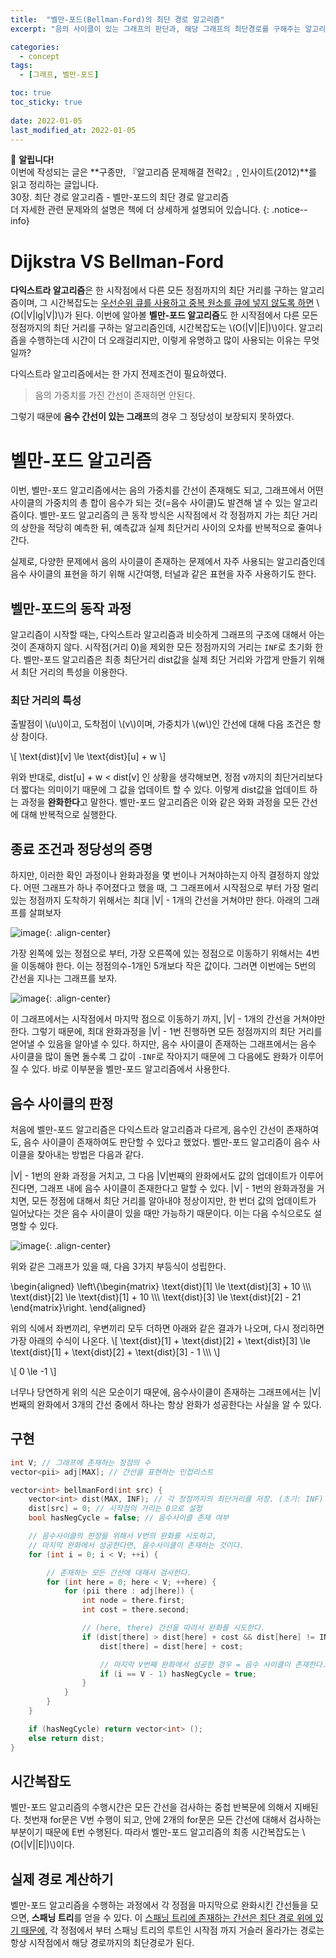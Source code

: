 ```yaml
---
title:  "벨만-포드(Bellman-Ford)의 최단 경로 알고리즘"
excerpt: "음의 사이클이 있는 그래프의 판단과, 해당 그래프의 최단경로를 구해주는 알고리즘인 벨만-포드 알고리즘"

categories:
  - concept
tags:
  - [그래프, 벨만-포드]

toc: true
toc_sticky: true
 
date: 2022-01-05
last_modified_at: 2022-01-05
---
```

📌 **알립니다!**<br>
이번에 작성되는 글은 **구종만, 『알고리즘 문제해결 전략2』, 인사이트(2012)**를 읽고 정리하는 글입니다.<br>
30장. 최단 경로 알고리즘 - 벨만-포드의 최단 경로 알고리즘<br>
더 자세한 관련 문제와의 설명은 책에 더 상세하게 설명되어 있습니다.
{: .notice--info}

# Dijkstra VS Bellman-Ford
**다익스트라 알고리즘**은 한 시작점에서 다른 모든 정점까지의 최단 거리를 구하는 알고리즘이며, 그 시간복잡도는 <u>우선순위 큐를 사용하고 중복 원소를 큐에 넣지 않도록 하면</u> \\(O(\|V\|lg\|V\|)\\)가 된다. 이번에 알아볼 **벨만-포드 알고리즘**도 한 시작점에서 다른 모든 정점까지의 최단 거리를 구하는 알고리즘인데, 시간복잡도는 \\(O(\|V\|\|E\|)\\)이다. 알고리즘을 수행하는데 시간이 더 오래걸리지만, 이렇게 유명하고 많이 사용되는 이유는 무엇일까?

다익스트라 알고리즘에서는 한 가지 전제조건이 필요하였다.
> 음의 가중치를 가진 간선이 존재하면 안된다.

그렇기 때문에 **음수 간선이 있는 그래프**의 경우 그 정당성이 보장되지 못하였다.

# 벨만-포드 알고리즘
이번, 벨만-포드 알고리즘에서는 음의 가중치를 간선이 존재해도 되고, 그래프에서 어떤 사이클의 가중치의 총 합이 음수가 되는 것(=음수 사이클)도 발견해 낼 수 있는 알고리즘이다. 벨만-포드 알고리즘의 큰 동작 방식은 시작점에서 각 정점까지 가는 최단 거리의 상한을 적당히 예측한 뒤, 예측값과 실제 최단거리 사이의 오차를 반복적으로 줄여나간다.

실제로, 다양한 문제에서 음의 사이클이 존재하는 문제에서 자주 사용되는 알고리즘인데 음수 사이클의 표현을 하기 위해 시간여행, 터널과 같은 표현을 자주 사용하기도 한다.

## 벨만-포드의 동작 과정
알고리즘이 시작할 때는, 다익스트라 알고리즘과 비슷하게 그래프의 구조에 대해서 아는것이 존재하지 않다. 시작점(거리 0)을 제외한 모든 정점까지의 거리는 `INF`로 초기화 한다. 벨만-포드 알고리즘은 최종 최단거리 dist값을 실제 최단 거리와 가깝게 만들기 위해서 최단 거리의 특성을 이용한다.

### 최단 거리의 특성
출발점이 \\(u\\)이고, 도착점이 \\(v\\)이며, 가중치가 \\(w\\)인 간선에 대해 다음 조건은 항상 참이다.

\\[
    \text{dist}[v] \le \text{dist}[u] + w
\\]

위와 반대로, dist[u] + w < dist[v] 인 상황을 생각해보면, 정점 v까지의 최단거리보다 더 짧다는 의미이기 때문에 그 값을 업데이트 할 수 있다. 이렇게 dist값을 업데이트 하는 과정을 **완화한다**고 말한다. 벨만-포드 알고리즘은 이와 같은 와화 과정을 모든 간선에 대해 반복적으로 실행한다.

## 종료 조건과 정당성의 증명
하지만, 이러한 확인 과정이나 완화과정을 몇 번이나 거쳐야하는지 아직 결정하지 않았다. 어떤 그래프가 하나 주어졌다고 했을 때, 그 그래프에서 시작점으로 부터 가장 멀리 있는 정점까지 도착하기 위해서는 최대 \|V\| - 1개의 간선을 거쳐야만 한다. 아래의 그래프를 살펴보자

![image](https://user-images.githubusercontent.com/91870042/148185753-d4d28a1c-c3da-4833-8f18-52f3f24eff9d.png){: .align-center}

가장 왼쪽에 있는 정점으로 부터, 가장 오른쪽에 있는 정점으로 이동하기 위해서는 4번을 이동해야 한다. 이는 정점의수-1개인 5개보다 작은 값이다. 그러면 이번에는 5번의 간선을 지나는 그래프를 보자.

![image](https://user-images.githubusercontent.com/91870042/148186093-acd95973-9060-4ced-bb94-42aaef19bde7.png){: .align-center}

이 그래프에서는 시작점에서 마지막 점으로 이동하기 까지, \|V\| - 1개의 간선을 거쳐야만 한다. 그렇기 때문에, 최대 완화과정을 \|V\| - 1번 진행하면 모든 정점까지의 최단 거리를 얻어낼 수 있음을 알아낼 수 있다. 하지만, 음수 사이클이 존재하는 그래프에서는 음수 사이클을 많이 돌면 돌수록 그 값이 `-INF`로 작아지기 때문에 그 다음에도 완화가 이루어질 수 있다. 바로 이부분을 벨만-포드 알고리즘에서 사용한다.

## 음수 사이클의 판정
처음에 벨만-포드 알고리즘은 다익스트라 알고리즘과 다르게, 음수인 간선이 존재하여도, 음수 사이클이 존재하여도 판단할 수 있다고 했었다. 벨만-포드 알고리즘이 음수 사이클을 찾아내는 방법은 다음과 같다. 

\|V\| - 1번의 완화 과정을 거치고, 그 다음 \|V\|번째의 완화에서도 값의 업데이트가 이루어진다면, 그래프 내에 음수 사이클이 존재한다고 말할 수 있다. \|V\| - 1번의 완화과정을 거치면, 모든 정점에 대해서 최단 거리를 알아내야 정상이지만, 한 번더 값의 업데이트가 일어났다는 것은 음수 사이클이 있을 때만 가능하기 때문이다. 이는 다음 수식으로도 설명할 수 있다.

![image](https://user-images.githubusercontent.com/91870042/148186927-2849161a-0775-4c64-bea2-27ca6a83039a.png){: .align-center}

위와 같은 그래프가 있을 때, 다음 3가지 부등식이 성립한다.

\begin{aligned}
\left\\{\begin{matrix}
\text{dist}[1] \le \text{dist}[3] + 10 \\\\\\
\text{dist}[2] \le \text{dist}[1] + 10 \\\\\\
\text{dist}[3] \le \text{dist}[2] - 21
\end{matrix}\right.
\end{aligned}

위의 식에서 좌변끼리, 우변끼리 모두 더하면 아래와 같은 결과가 나오며, 다시 정리하면 가장 아래의 수식이 나온다.
\\[
    \text{dist}[1] + \text{dist}[2] + \text{dist}[3] \le \text{dist}[1] + \text{dist}[2] + \text{dist}[3] - 1 \\\\\\
\\]

\\[
    0 \le -1
\\]

너무나 당연하게 위의 식은 모순이기 때문에, 음수사이클이 존재하는 그래프에서는 \|V\|번째의 완화에서 3개의 간선 중에서 하나는 항상 완화가 성공한다는 사실을 알 수 있다.

## 구현
~~~cpp
int V; // 그래프에 존재하는 정점의 수
vector<pii> adj[MAX]; // 간선을 표현하는 인접리스트

vector<int> bellmanFord(int src) {
    vector<int> dist(MAX, INF); // 각 정점까지의 최단거리를 저장. (초기: INF)
    dist[src] = 0; // 시작점의 거리는 0으로 설정
    bool hasNegCycle = false; // 음수사이클 존재 여부

    // 음수사이클의 판정을 위해서 V번의 완화를 시도하고,
    // 마지막 완화에서 성공한다면, 음수사이클이 존재하는 것이다.
    for (int i = 0; i < V; ++i) {

        // 존재하는 모든 간선에 대해서 검사한다.
        for (int here = 0; here < V; ++here) {
            for (pii there : adj[here]) {
                int node = there.first;
                int cost = there.second;

                // (here, there) 간선을 따라서 완화를 시도한다.
                if (dist[there] > dist[here] + cost && dist[here] != INF) {
                    dist[there] = dist[here] + cost;

                    // 마지막 V번째 완화에서 성공한 경우 = 음수 사이클이 존재한다.
                    if (i == V - 1) hasNegCycle = true;
                }
            }
        }
    }

    if (hasNegCycle) return vector<int> ();
    else return dist;
}
~~~

## 시간복잡도
벨만-포드 알고리즘의 수행시간은 모든 간선을 검사하는 중첩 반복문에 의해서 지배된다. 첫번재 for문은 V번 수행이 되고, 안에 2개의 for문은 모든 간선에 대해서 검사하는 부분이기 때문에 E번 수행된다. 따라서 벨만-포드 알고리즘의 최종 시간복잡도는 \\(O(\|V\|\|E\|)\\)이다.

## 실제 경로 계산하기
벨만-포드 알고리즘을 수행하는 과정에서 각 정점을 마지막으로 완화시킨 간선들을 모으면, **스패닝 트리**를 얻을 수 있다. 이 <u>스패닝 트리에 존재하는 간선은 최단 경로 위에 있기 때문에</u>, 각 정점에서 부터 스패닝 트리의 루트인 시작점 까지 거슬러 올라가는 경로는 항상 시작점에서 해당 경로까지의 최단경로가 된다.